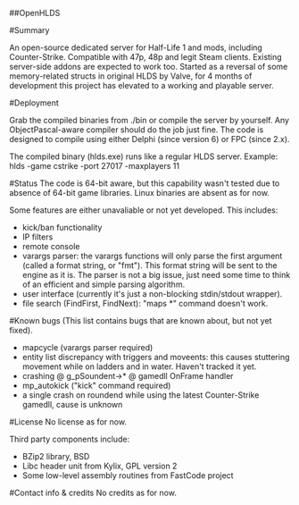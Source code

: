 ##OpenHLDS

#Summary

An open-source dedicated server for Half-Life 1 and mods, including Counter-Strike.
Compatible with 47p, 48p and legit Steam clients. Existing server-side addons are expected to work too.
Started as a reversal of some memory-related structs in original HLDS by Valve, for 4 months of development this project has elevated to a working and playable server.


#Deployment

Grab the compiled binaries from ./bin or compile the server by yourself.
Any ObjectPascal-aware compiler should do the job just fine. The code is designed to compile using either Delphi (since version 6) or FPC (since 2.x).

The compiled binary (hlds.exe) runs like a regular HLDS server.
Example: hlds -game cstrike -port 27017 -maxplayers 11


#Status
The code is 64-bit aware, but this capability wasn't tested due to absence of 64-bit game libraries.
Linux binaries are absent as for now.

Some features are either unavaliable or not yet developed.
This includes:
 - kick/ban functionality
 - IP filters
 - remote console
 - varargs parser: the varargs functions will only parse the first argument (called a format string, or "fmt"). This format string will be sent to the engine as it is. The parser is not a big issue, just need some time to think of an efficient and simple parsing algorithm.
 - user interface (currently it's just a non-blocking stdin/stdout wrapper).
 - file search (FindFirst, FindNext): "maps *" command doesn't work.


#Known bugs
(This list contains bugs that are known about, but not yet fixed).
- mapcycle (varargs parser required)
- entity list discrepancy with triggers and moveents: this causes stuttering movement while on ladders and in water. Haven't tracked it yet.
- crashing @ g_pSoundent->*
           @ gamedll OnFrame handler
- mp_autokick ("kick" command required)
- a single crash on roundend while using the latest Counter-Strike gamedll, cause is unknown


#License
No license as for now.

Third party components include:
 - BZip2 library, BSD
 - Libc header unit from Kylix, GPL version 2
 - Some low-level assembly routines from FastCode project


#Contact info & credits
No credits as for now.

